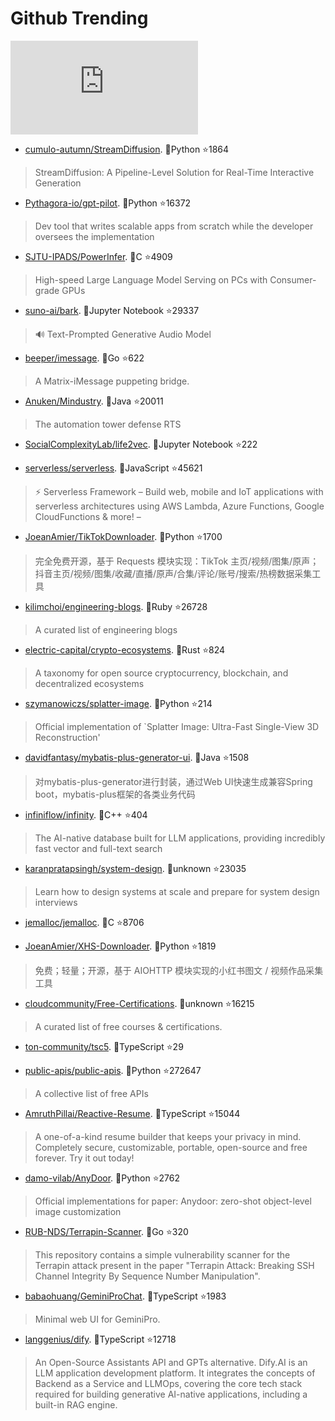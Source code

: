 # Github Trending 
 ![daily-bing](https://api.isoyu.com/bing_images.php) 
 - [cumulo-autumn/StreamDiffusion](https://github.com/cumulo-autumn/StreamDiffusion). 💪Python ⭐1864 
 > StreamDiffusion: A Pipeline-Level Solution for Real-Time Interactive Generation 
 - [Pythagora-io/gpt-pilot](https://github.com/Pythagora-io/gpt-pilot). 💪Python ⭐16372 
 > Dev tool that writes scalable apps from scratch while the developer oversees the implementation 
 - [SJTU-IPADS/PowerInfer](https://github.com/SJTU-IPADS/PowerInfer). 💪C ⭐4909 
 > High-speed Large Language Model Serving on PCs with Consumer-grade GPUs 
 - [suno-ai/bark](https://github.com/suno-ai/bark). 💪Jupyter Notebook ⭐29337 
 > 🔊 Text-Prompted Generative Audio Model 
 - [beeper/imessage](https://github.com/beeper/imessage). 💪Go ⭐622 
 > A Matrix-iMessage puppeting bridge. 
 - [Anuken/Mindustry](https://github.com/Anuken/Mindustry). 💪Java ⭐20011 
 > The automation tower defense RTS 
 - [SocialComplexityLab/life2vec](https://github.com/SocialComplexityLab/life2vec). 💪Jupyter Notebook ⭐222 
 >  
 - [serverless/serverless](https://github.com/serverless/serverless). 💪JavaScript ⭐45621 
 > ⚡ Serverless Framework – Build web, mobile and IoT applications with serverless architectures using AWS Lambda, Azure Functions, Google CloudFunctions & more! – 
 - [JoeanAmier/TikTokDownloader](https://github.com/JoeanAmier/TikTokDownloader). 💪Python ⭐1700 
 > 完全免费开源，基于 Requests 模块实现：TikTok 主页/视频/图集/原声；抖音主页/视频/图集/收藏/直播/原声/合集/评论/账号/搜索/热榜数据采集工具 
 - [kilimchoi/engineering-blogs](https://github.com/kilimchoi/engineering-blogs). 💪Ruby ⭐26728 
 > A curated list of engineering blogs 
 - [electric-capital/crypto-ecosystems](https://github.com/electric-capital/crypto-ecosystems). 💪Rust ⭐824 
 > A taxonomy for open source cryptocurrency, blockchain, and decentralized ecosystems 
 - [szymanowiczs/splatter-image](https://github.com/szymanowiczs/splatter-image). 💪Python ⭐214 
 > Official implementation of `Splatter Image: Ultra-Fast Single-View 3D Reconstruction' 
 - [davidfantasy/mybatis-plus-generator-ui](https://github.com/davidfantasy/mybatis-plus-generator-ui). 💪Java ⭐1508 
 > 对mybatis-plus-generator进行封装，通过Web UI快速生成兼容Spring boot，mybatis-plus框架的各类业务代码 
 - [infiniflow/infinity](https://github.com/infiniflow/infinity). 💪C++ ⭐404 
 > The AI-native database built for LLM applications, providing incredibly fast vector and full-text search 
 - [karanpratapsingh/system-design](https://github.com/karanpratapsingh/system-design). 💪unknown ⭐23035 
 > Learn how to design systems at scale and prepare for system design interviews 
 - [jemalloc/jemalloc](https://github.com/jemalloc/jemalloc). 💪C ⭐8706 
 >  
 - [JoeanAmier/XHS-Downloader](https://github.com/JoeanAmier/XHS-Downloader). 💪Python ⭐1819 
 > 免费；轻量；开源，基于 AIOHTTP 模块实现的小红书图文 / 视频作品采集工具 
 - [cloudcommunity/Free-Certifications](https://github.com/cloudcommunity/Free-Certifications). 💪unknown ⭐16215 
 > A curated list of free courses & certifications. 
 - [ton-community/tsc5](https://github.com/ton-community/tsc5). 💪TypeScript ⭐29 
 >  
 - [public-apis/public-apis](https://github.com/public-apis/public-apis). 💪Python ⭐272647 
 > A collective list of free APIs 
 - [AmruthPillai/Reactive-Resume](https://github.com/AmruthPillai/Reactive-Resume). 💪TypeScript ⭐15044 
 > A one-of-a-kind resume builder that keeps your privacy in mind. Completely secure, customizable, portable, open-source and free forever. Try it out today! 
 - [damo-vilab/AnyDoor](https://github.com/damo-vilab/AnyDoor). 💪Python ⭐2762 
 > Official implementations for paper: Anydoor: zero-shot object-level image customization 
 - [RUB-NDS/Terrapin-Scanner](https://github.com/RUB-NDS/Terrapin-Scanner). 💪Go ⭐320 
 > This repository contains a simple vulnerability scanner for the Terrapin attack present in the paper "Terrapin Attack: Breaking SSH Channel Integrity By Sequence Number Manipulation". 
 - [babaohuang/GeminiProChat](https://github.com/babaohuang/GeminiProChat). 💪TypeScript ⭐1983 
 > Minimal web UI for GeminiPro. 
 - [langgenius/dify](https://github.com/langgenius/dify). 💪TypeScript ⭐12718 
 > An Open-Source Assistants API and GPTs alternative. Dify.AI is an LLM application development platform. It integrates the concepts of Backend as a Service and LLMOps, covering the core tech stack required for building generative AI-native applications, including a built-in RAG engine. 
 